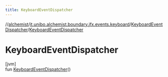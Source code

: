 ```yaml
---
title: KeyboardEventDispatcher
---
```

//[alchemist](../../../index.html)/[it.unibo.alchemist.boundary.jfx.events.keyboard](../index.html)/[KeyboardEventDispatcher](index.html)/[KeyboardEventDispatcher](-keyboard-event-dispatcher.html)



# KeyboardEventDispatcher



[jvm]\
fun [KeyboardEventDispatcher](-keyboard-event-dispatcher.html)()




